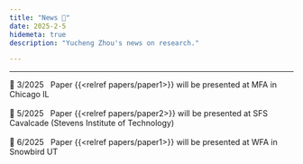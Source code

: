 ```yaml
---
title: "News 📣"
date: 2025-2-5
hidemeta: true
description: "Yucheng Zhou's news on research."

---
```


---

📣 3/2025 &nbsp; Paper {{<relref papers/paper1>}} will be presented at MFA in Chicago IL <br>
<br>
📣 5/2025 &nbsp; Paper {{<relref papers/paper2>}} will be presented at SFS Cavalcade (Stevens Institute of Technology)<br>
<br>
📣 6/2025 &nbsp; Paper {{<relref papers/paper1>}} will be presented at WFA in Snowbird UT<br>
